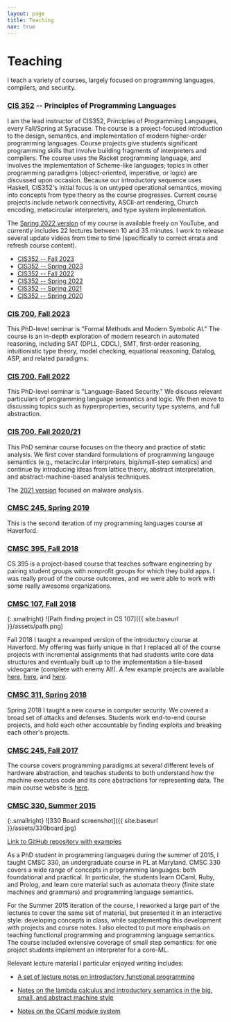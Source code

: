 ```yaml
---
layout: page
title: Teaching
nav: true
---
```


# Teaching

I teach a variety of courses, largely focused on programming
languages, compilers, and security.

### [CIS 352](https://kmicinski.com/cis352-f22/) -- Principles of Programming Languages

I am the lead instructor of CIS352, Principles of Programming
Languages, every Fall/Spring at Syracuse. The course is a
project-focused introduction to the design, semantics, and
implementation of modern higher-order programming languages. Course
projects give students significant programming skills that involve
building fragments of interpreters and compilers. The course uses the
Racket programming language, and involves the implementation of
Scheme-like languages; topics in other programming paradigms
(object-oriented, imperative, or logic) are discussed upon
occasion. Because our introductory sequence uses Haskell, CIS352's
initial focus is on untyped operational semantics, moving into
concepts from type theory as the course progresses. Current course
projects include network connectivity, ASCII-art rendering, Church
encoding, metacircular interpreters, and type system implementation.

The <a
href="https://www.youtube.com/watch?v=2jrwXpUZW7k&list=PLXaqTeMx01E_eK1ZEpKvKL5KwSaj7cJW9">Spring
2022 version</a> of my course is available freely on YouTube, and
currently includes 22 lectures between 10 and 35 minutes. I work to
release several update videos from time to time (specifically to
correct errata and refresh course content).

- [CIS352 -- Fall 2023](https://kmicinski.com/cis352-f23/)
- [CIS352 -- Spring 2023](https://kmicinski.com/cis352-s23/)
- [CIS352 -- Fall 2022](https://kmicinski.com/cis352-f22/)
- [CIS352 -- Spring 2022](https://kmicinski.com/cis352-s22/)
- [CIS352 -- Spring 2021](http://kmicinski.com/cis352-s21/)
- [CIS352 -- Spring 2020](http://kmicinski.com/cis352-s20/)

### [CIS 700, Fall 2023](http://kmicinski.com/cis700-f23)

This PhD-level seminar is "Formal Methods and Modern Symbolic AI." The
course is an in-depth exploration of modern research in automated
reasoning, including SAT (DPLL, CDCL), SMT, first-order reasoning,
intuitionistic type theory, model checking, equational reasoning,
Datalog, ASP, and related paradigms.

### [CIS 700, Fall 2022](http://kmicinski.com/cis700-f22)

This PhD-level seminar is "Language-Based Security." We discuss
relevant particulars of programming language semantics and logic. We
then move to discussing topics such as hyperproperties, security type
systems, and full abstraction.

### [CIS 700, Fall 2020/21](http://kmicinski.com/program-analysis)

This PhD seminar course focuses on the theory and practice of static
analysis. We first cover standard formulations of programming langauge
semantics (e.g., metacircular interpreters, big/small-step sematics)
and continue by introducing ideas from lattice theory, abstract
interpretation, and abstract-machine-based analysis techniques.

The [2021 version](https://kmicinski.com/cis700-f21/) focused on malware analysis.

### [CMSC 245, Spring 2019](http://kmicinski.com/cs245)

This is the second iteration of my programming languages course at
Haverford.

### [CMSC 395, Fall 2018](http://kmicinski.com/mobile-apps)

CS 395 is a project-based course that teaches software
engineering by pairing student groups with nonprofit groups for which
they build apps. I was really proud of the course outcomes, and we
were able to work with some really awesome organizations.

### [CMSC 107, Fall 2018](http://kmicinski.com/cs107)

{:.smallright}
![Path finding project in CS 107]({{ site.baseurl }}/assets/path.png)

Fall 2018 I taught a revamped version of the introductory course at
Haverford. My offering was fairly unique in that I replaced all of the
course projects with incremental assignments that had students write
core data structures and eventually built up to the implementation a
tile-based videogame (complete with enemy AI!). A few example projects
are available [here](https://github.com/kmicinski/cs107-p6),
[here](https://github.com/kmicinski/cs107-p3), and
[here](https://github.com/kmicinski/cs107-p7).

### [CMSC 311, Spring 2018](http://kmicinski.com/cybersecurity-course)

Spring 2018 I taught a new course in computer security. We covered a
broad set of attacks and defenses. Students work end-to-end course
projects, and hold each other accountable by finding exploits and
breaking each other's projects.

### [CMSC 245, Fall 2017](http://kmicinski.com/cmsc245)

The course covers programming paradigms at several different levels of
hardware abstraction, and teaches students to both understand how the
machine executes code and its core abstractions for representing
data. The main course website is [here](http://kmicinski.com/cmsc245).

### [CMSC 330, Summer 2015](https://cs.umd.edu/class/summer2015/cmsc330/)

{:.smallright}
![330 Board screenshot]({{ site.baseurl }}/assets/330board.jpg)

[Link to GitHub repository with examples](https://github.com/kmicinski/cmsc330examples)

As a PhD student in programming languages during the summer of 2015, I
taught CMSC 330, an undergraduate course in PL at Maryland.  CMSC 330
covers a wide range of concepts in programming languages: both
foundational and practical. In particular, the students learn OCaml,
Ruby, and Prolog, and learn core material such as automata theory
(finite state machines and grammars) and programming language
semantics.

For the Summer 2015 iteration of the course, I reworked a large part
of the lectures to cover the same set of material, but presented it in
an interactive style: developing concepts in class, while
supplementing this development with projects and course notes. I also
elected to put more emphasis on teaching functional programming and
programming language semantics. The course included extensive coverage
of small step semantics: for one project students implement an
interpreter for a core-ML.

Relevant lecture material I particular enjoyed writing includes:

- [A set of lecture notes on introductory functional programming](https://github.com/kmicinski/cmsc330examples/tree/master/ocaml)

- [Notes on the lambda calculus and introductory semantics in the big, small, and abstract machine style](https://github.com/kmicinski/cmsc330examples/tree/master/lambda-calculus)

- [Notes on the OCaml module system](https://github.com/kmicinski/cmsc330examples/tree/master/module-systems)

